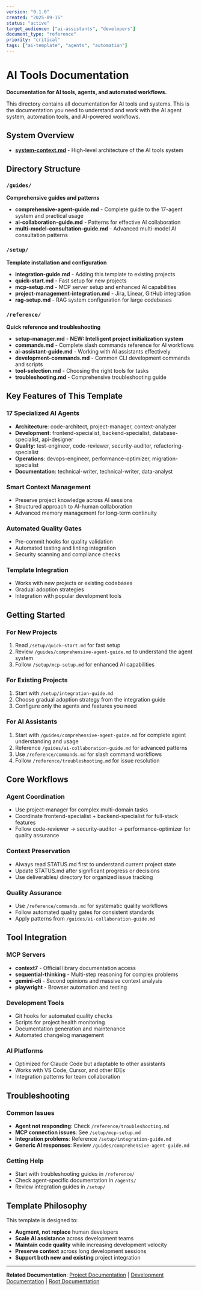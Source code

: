 ```yaml
---
version: "0.1.0"
created: "2025-09-15"
status: "active"
target_audience: ["ai-assistants", "developers"]
document_type: "reference"
priority: "critical"
tags: ["ai-template", "agents", "automation"]
---
```


# AI Tools Documentation

**Documentation for AI tools, agents, and automated workflows.**

This directory contains all documentation for AI tools and systems. This is the documentation you need to understand and work with the AI agent system, automation tools, and AI-powered workflows.

## System Overview

- **[system-context.md](./system-context.md)** - High-level architecture of the AI tools system

## Directory Structure

### `/guides/`
**Comprehensive guides and patterns**
- **comprehensive-agent-guide.md** - Complete guide to the 17-agent system and practical usage
- **ai-collaboration-guide.md** - Patterns for effective AI collaboration
- **multi-model-consultation-guide.md** - Advanced multi-model AI consultation patterns

### `/setup/`
**Template installation and configuration**
- **integration-guide.md** - Adding this template to existing projects
- **quick-start.md** - Fast setup for new projects
- **mcp-setup.md** - MCP server setup and enhanced AI capabilities
- **project-management-integration.md** - Jira, Linear, GitHub integration
- **rag-setup.md** - RAG system configuration for large codebases

### `/reference/`
**Quick reference and troubleshooting**
- **setup-manager.md** - **NEW: Intelligent project initialization system**
- **commands.md** - Complete slash commands reference for AI workflows
- **ai-assistant-guide.md** - Working with AI assistants effectively
- **development-commands.md** - Common CLI development commands and scripts
- **tool-selection.md** - Choosing the right tools for tasks
- **troubleshooting.md** - Comprehensive troubleshooting guide

## Key Features of This Template

### 17 Specialized AI Agents
- **Architecture**: code-architect, project-manager, context-analyzer
- **Development**: frontend-specialist, backend-specialist, database-specialist, api-designer
- **Quality**: test-engineer, code-reviewer, security-auditor, refactoring-specialist
- **Operations**: devops-engineer, performance-optimizer, migration-specialist
- **Documentation**: technical-writer, technical-writer, data-analyst

### Smart Context Management
- Preserve project knowledge across AI sessions
- Structured approach to AI-human collaboration
- Advanced memory management for long-term continuity

### Automated Quality Gates
- Pre-commit hooks for quality validation
- Automated testing and linting integration
- Security scanning and compliance checks

### Template Integration
- Works with new projects or existing codebases
- Gradual adoption strategies
- Integration with popular development tools

## Getting Started

### For New Projects
1. Read `/setup/quick-start.md` for fast setup
2. Review `/guides/comprehensive-agent-guide.md` to understand the agent system
3. Follow `/setup/mcp-setup.md` for enhanced AI capabilities

### For Existing Projects
1. Start with `/setup/integration-guide.md`
2. Choose gradual adoption strategy from the integration guide
3. Configure only the agents and features you need

### For AI Assistants
1. Start with `/guides/comprehensive-agent-guide.md` for complete agent understanding and usage
2. Reference `/guides/ai-collaboration-guide.md` for advanced patterns
3. Use `/reference/commands.md` for slash command workflows
4. Follow `/reference/troubleshooting.md` for issue resolution

## Core Workflows

### Agent Coordination
- Use project-manager for complex multi-domain tasks
- Coordinate frontend-specialist + backend-specialist for full-stack features
- Follow code-reviewer → security-auditor → performance-optimizer for quality assurance

### Context Preservation
- Always read STATUS.md first to understand current project state
- Update STATUS.md after significant progress or decisions
- Use deliverables/ directory for organized issue tracking

### Quality Assurance
- Use `/reference/commands.md` for systematic quality workflows
- Follow automated quality gates for consistent standards
- Apply patterns from `/guides/ai-collaboration-guide.md`

## Tool Integration

### MCP Servers
- **context7** - Official library documentation access
- **sequential-thinking** - Multi-step reasoning for complex problems
- **gemini-cli** - Second opinions and massive context analysis
- **playwright** - Browser automation and testing

### Development Tools
- Git hooks for automated quality checks
- Scripts for project health monitoring
- Documentation generation and maintenance
- Automated changelog management

### AI Platforms
- Optimized for Claude Code but adaptable to other assistants
- Works with VS Code, Cursor, and other IDEs
- Integration patterns for team collaboration

## Troubleshooting

### Common Issues
- **Agent not responding**: Check `/reference/troubleshooting.md`
- **MCP connection issues**: See `/setup/mcp-setup.md`
- **Integration problems**: Reference `/setup/integration-guide.md`
- **Generic AI responses**: Review `/guides/comprehensive-agent-guide.md`

### Getting Help
- Start with troubleshooting guides in `/reference/`
- Check agent-specific documentation in `/agents/`
- Review integration guides in `/setup/`

## Template Philosophy

This template is designed to:
- **Augment, not replace** human developers
- **Scale AI assistance** across development teams
- **Maintain code quality** while increasing development velocity
- **Preserve context** across long development sessions
- **Support both new and existing** project integration

---

**Related Documentation**: [Project Documentation](../project/README.md) | [Development Documentation](../development/README.md) | [Root Documentation](../README.md)